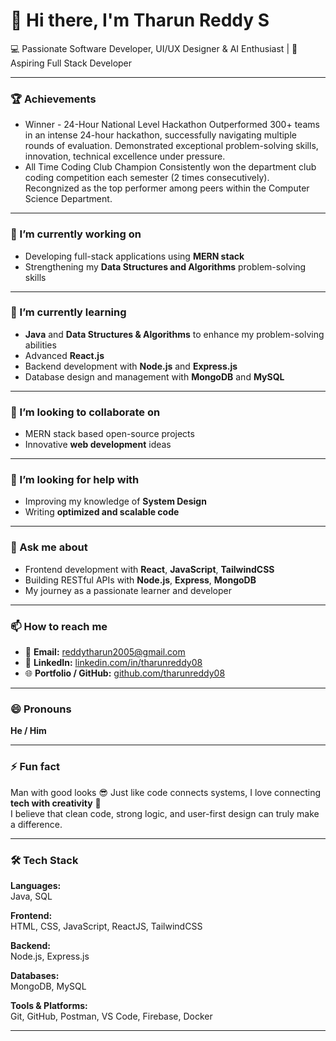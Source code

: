 # 👋 Hi there, I'm Tharun Reddy S

💻 Passionate Software Developer, UI/UX Designer & AI Enthusiast | 🚀 Aspiring Full Stack Developer

---

### 🏆 Achievements
- Winner - 24-Hour National Level Hackathon
Outperformed 300+ teams in an intense 24-hour hackathon, successfully navigating multiple rounds of evaluation.
Demonstrated exceptional problem-solving skills, innovation, technical excellence under pressure. 
- All Time Coding Club Champion
Consistently won the department club coding competition each semester (2 times consecutively). Recongnized as the
top performer among peers within the Computer Science Department.

---

### 🔭 I’m currently working on
- Developing full-stack applications using **MERN stack**  
- Strengthening my **Data Structures and Algorithms** problem-solving skills  

---

### 🌱 I’m currently learning
- **Java** and **Data Structures & Algorithms** to enhance my problem-solving abilities  
- Advanced **React.js**  
- Backend development with **Node.js** and **Express.js**  
- Database design and management with **MongoDB** and **MySQL**

---

### 👯 I’m looking to collaborate on
- MERN stack based open-source projects  
- Innovative **web development** ideas  

---

### 🤔 I’m looking for help with
- Improving my knowledge of **System Design**  
- Writing **optimized and scalable code**

---

### 💬 Ask me about
- Frontend development with **React**, **JavaScript**, **TailwindCSS**  
- Building RESTful APIs with **Node.js**, **Express**, **MongoDB**  
- My journey as a passionate learner and developer  

---

### 📫 How to reach me
- 📧 **Email:** reddytharun2005@gmail.com 
- 💼 **LinkedIn:** [linkedin.com/in/tharunreddy08](https://linkedin.com/in/tharunreddy08) 
- 🌐 **Portfolio / GitHub:** [github.com/tharunreddy08](https://github.com/tharunreddy08) 
 
---

### 😄 Pronouns
**He / Him**

---

### ⚡ Fun fact
Man with good looks 😎
Just like code connects systems, I love connecting **tech with creativity** 🎨  
I believe that clean code, strong logic, and user-first design can truly make a difference.

---

### 🛠️ Tech Stack

**Languages:**  
Java, SQL  

**Frontend:**  
HTML, CSS, JavaScript, ReactJS, TailwindCSS  

**Backend:**  
Node.js, Express.js  

**Databases:**  
MongoDB, MySQL  

**Tools & Platforms:**  
Git, GitHub, Postman, VS Code, Firebase, Docker

---
